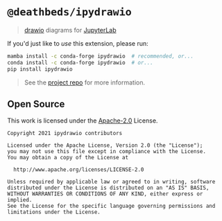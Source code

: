# `@deathbeds/ipydrawio`

> [drawio](https://www.diagrams.net) diagrams for
> [JupyterLab](https://github.com/jupyterlab/jupyterlab)

If you'd just like to _use_ this extension, please run:

```bash
mamba install -c conda-forge ipydrawio  # recommended, or...
conda install -c conda-forge ipydrawio  # or...
pip install ipydrawio
```

> See the [project repo](https://github.com/deathbeds/ipydrawio) for more
> information.

## Open Source

This work is licensed under the [Apache-2.0] License.

[apache-2.0]: https://github.com/deathbeds/ipydrawio/blob/master/LICENSE.txt

```
Copyright 2021 ipydrawio contributors

Licensed under the Apache License, Version 2.0 (the "License");
you may not use this file except in compliance with the License.
You may obtain a copy of the License at

  http://www.apache.org/licenses/LICENSE-2.0

Unless required by applicable law or agreed to in writing, software
distributed under the License is distributed on an "AS IS" BASIS,
WITHOUT WARRANTIES OR CONDITIONS OF ANY KIND, either express or implied.
See the License for the specific language governing permissions and
limitations under the License.
```
